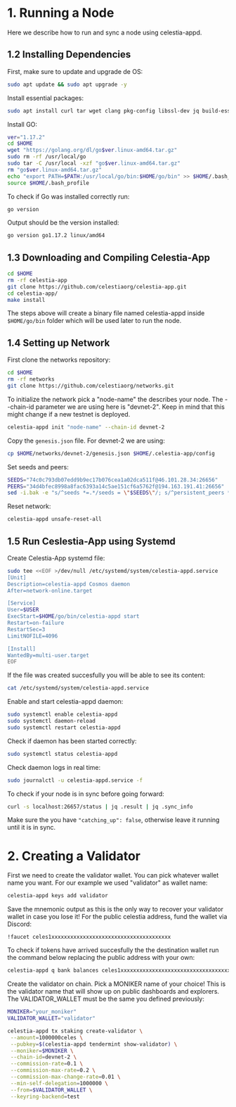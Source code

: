 # 1. Running a Node
Here we describe how to run and sync a node using celestia-appd.
## 1.2 Installing Dependencies
First, make sure to update and upgrade de OS:
```sh
sudo apt update && sudo apt upgrade -y
```
Install essential packages:
```sh
sudo apt install curl tar wget clang pkg-config libssl-dev jq build-essential git make ncdu -y
```
Install GO:
```sh
ver="1.17.2"
cd $HOME
wget "https://golang.org/dl/go$ver.linux-amd64.tar.gz"
sudo rm -rf /usr/local/go
sudo tar -C /usr/local -xzf "go$ver.linux-amd64.tar.gz"
rm "go$ver.linux-amd64.tar.gz"
echo "export PATH=$PATH:/usr/local/go/bin:$HOME/go/bin" >> $HOME/.bash_profile
source $HOME/.bash_profile
```
To check if Go was installed correctly run:
```sh
go version
```
Output should be the version installed:
```sh
go version go1.17.2 linux/amd64
```
## 1.3 Downloading and Compiling Celestia-App
```sh
cd $HOME
rm -rf celestia-app
git clone https://github.com/celestiaorg/celestia-app.git
cd celestia-app/
make install
```
The steps above will create a binary file named celestia-appd inside `$HOME/go/bin` folder which will be used later to run the node.
## 1.4 Setting up Network
First clone the networks repository:
```sh
cd $HOME
rm -rf networks
git clone https://github.com/celestiaorg/networks.git
```
To initialize the network pick a "node-name" the describes your node. The --chain-id parameter we are using here is "devnet-2". Keep in mind that this might change if a new testnet is deployed.
```sh
celestia-appd init "node-name" --chain-id devnet-2
```
Copy the `genesis.json` file. For devnet-2 we are using:
```sh
cp $HOME/networks/devnet-2/genesis.json $HOME/.celestia-app/config
```
Set seeds and peers:
```sh
SEEDS="74c0c793db07edd9b9ec17b076cea1a02dca511f@46.101.28.34:26656"
PEERS="34d4bfec8998a8fac6393a14c5ae151cf6a5762f@194.163.191.41:26656"
sed -i.bak -e "s/^seeds *=.*/seeds = \"$SEEDS\"/; s/^persistent_peers *=.*/persistent_peers = \"$PEERS\"/" $HOME/.celestia-app/config/config.toml
```
Reset network:
```sh
celestia-appd unsafe-reset-all
```
## 1.5 Run Ceslestia-App using Systemd
Create Celestia-App systemd file:
```sh
sudo tee <<EOF >/dev/null /etc/systemd/system/celestia-appd.service
[Unit]
Description=celestia-appd Cosmos daemon
After=network-online.target

[Service]
User=$USER
ExecStart=$HOME/go/bin/celestia-appd start
Restart=on-failure
RestartSec=3
LimitNOFILE=4096

[Install]
WantedBy=multi-user.target
EOF
```
If the file was created succesfully you will be able to see its content:
```sh
cat /etc/systemd/system/celestia-appd.service
```
Enable and start celestia-appd daemon:
```sh
sudo systemctl enable celestia-appd
sudo systemctl daemon-reload
sudo systemctl restart celestia-appd
```
Check if daemon has been started correctly:
```sh
sudo systemctl status celestia-appd
```
Check daemon logs in real time:
```sh
sudo journalctl -u celestia-appd.service -f
```
To check if your node is in sync before going forward:
```sh
curl -s localhost:26657/status | jq .result | jq .sync_info
```
Make sure the you have `"catching_up": false`, otherwise leave it running until it is in sync.

# 2. Creating a Validator
First we need to create the validator wallet. You can pick whatever wallet name you want. For our example we used "validator" as wallet name:
```sh
celestia-appd keys add validator
```
Save the mnemonic output as this is the only way to recover your validator wallet in case you lose it! For the public celestia address, fund the wallet via Discord:
```
!faucet celes1xxxxxxxxxxxxxxxxxxxxxxxxxxxxxxxxxxxxxx
```
To check if tokens have arrived succesfully the the destination wallet run the command below replacing the public address with your own:
```sh
celestia-appd q bank balances celes1xxxxxxxxxxxxxxxxxxxxxxxxxxxxxxxxxxxxxx
```
Create the validator on chain. Pick a MONIKER name of your choice! This is the validator name that will show up on public dashboards and explorers. The VALIDATOR_WALLET must be the same you defined previously:
```sh
MONIKER="your_moniker"
VALIDATOR_WALLET="validator"

celestia-appd tx staking create-validator \
 --amount=1000000celes \
 --pubkey=$(celestia-appd tendermint show-validator) \
 --moniker=$MONIKER \
 --chain-id=devnet-2 \
 --commission-rate=0.1 \
 --commission-max-rate=0.2 \
 --commission-max-change-rate=0.01 \
 --min-self-delegation=1000000 \
 --from=$VALIDATOR_WALLET \
 --keyring-backend=test
```
